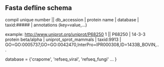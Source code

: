 ## Fasta defline schema

compil unique number || db_accession | protein name | database | taxid:##### | annotations (key=value,...)

example:
http://www.uniprot.org/uniprot/P68250
1 || P68250 | 14-3-3 protein beta/alpha | uniprot_sprot_mammals | taxid:9913 | GO=GO:0005737,GO=GO:0042470,InterPro=IPR000308,ID=1433B_BOVIN,...

database = {'crapome', 'refseq_viral', 'refseq_fungi' ... }
